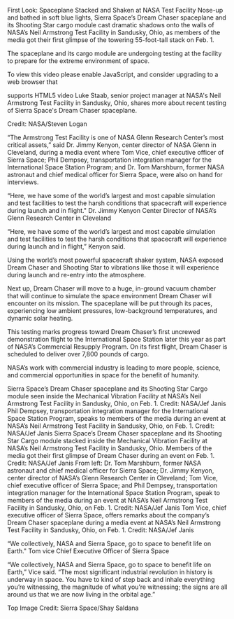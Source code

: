 First Look: Spaceplane Stacked and Shaken at NASA Test Facility 
 Nose-up and bathed in soft blue lights, Sierra Space’s Dream Chaser spaceplane and its Shooting Star cargo module cast dramatic shadows onto the walls of NASA’s Neil Armstrong Test Facility in Sandusky, Ohio, as members of the media got their first glimpse of the towering 55-foot-tall stack on Feb. 1.

The spaceplane and its cargo module are undergoing testing at the facility to prepare for the extreme environment of space.

To view this video please enable JavaScript, and consider upgrading to a web browser that

supports HTML5 video Luke Staab, senior project manager at NASA's Neil Armstrong Test Facility in Sandusky, Ohio, shares more about recent testing of Sierra Space's Dream Chaser spaceplane.

Credit: NASA/Steven Logan

“The Armstrong Test Facility is one of NASA Glenn Research Center’s most critical assets,” said Dr. Jimmy Kenyon, center director of NASA Glenn in Cleveland, during a media event where Tom Vice, chief executive officer of Sierra Space; Phil Dempsey, transportation integration manager for the International Space Station Program; and Dr. Tom Marshburn, former NASA astronaut and chief medical officer for Sierra Space, were also on hand for interviews.

“Here, we have some of the world’s largest and most capable simulation and test facilities to test the harsh conditions that spacecraft will experience during launch and in flight." Dr. Jimmy Kenyon Center Director of NASA’s Glenn Research Center in Cleveland

“Here, we have some of the world’s largest and most capable simulation and test facilities to test the harsh conditions that spacecraft will experience during launch and in flight,” Kenyon said.

Using the world’s most powerful spacecraft shaker system, NASA exposed Dream Chaser and Shooting Star to vibrations like those it will experience during launch and re-entry into the atmosphere.

Next up, Dream Chaser will move to a huge, in-ground vacuum chamber that will continue to simulate the space environment Dream Chaser will encounter on its mission. The spaceplane will be put through its paces, experiencing low ambient pressures, low-background temperatures, and dynamic solar heating.

This testing marks progress toward Dream Chaser’s first uncrewed demonstration flight to the International Space Station later this year as part of NASA’s Commercial Resupply Program. On its first flight, Dream Chaser is scheduled to deliver over 7,800 pounds of cargo.

NASA’s work with commercial industry is leading to more people, science, and commercial opportunities in space for the benefit of humanity.

Sierra Space’s Dream Chaser spaceplane and its Shooting Star Cargo module seen inside the Mechanical Vibration Facility at NASA’s Neil Armstrong Test Facility in Sandusky, Ohio, on Feb. 1. Credit: NASA/Jef Janis Phil Dempsey, transportation integration manager for the International Space Station Program, speaks to members of the media during an event at NASA’s Neil Armstrong Test Facility in Sandusky, Ohio, on Feb. 1. Credit: NASA/Jef Janis Sierra Space’s Dream Chaser spaceplane and its Shooting Star Cargo module stacked inside the Mechanical Vibration Facility at NASA’s Neil Armstrong Test Facility in Sandusky, Ohio. Members of the media got their first glimpse of Dream Chaser during an event on Feb. 1. Credit: NASA/Jef Janis From left: Dr. Tom Marshburn, former NASA astronaut and chief medical officer for Sierra Space; Dr. Jimmy Kenyon, center director of NASA’s Glenn Research Center in Cleveland; Tom Vice, chief executive officer of Sierra Space; and Phil Dempsey, transportation integration manager for the International Space Station Program, speak to members of the media during an event at NASA’s Neil Armstrong Test Facility in Sandusky, Ohio, on Feb. 1. Credit: NASA/Jef Janis Tom Vice, chief executive officer of Sierra Space, offers remarks about the company’s Dream Chaser spaceplane during a media event at NASA’s Neil Armstrong Test Facility in Sandusky, Ohio, on Feb. 1. Credit: NASA/Jef Janis

“We collectively, NASA and Sierra Space, go to space to benefit life on Earth." Tom vice Chief Executive Officer of Sierra Space

“We collectively, NASA and Sierra Space, go to space to benefit life on Earth,” Vice said. “The most significant industrial revolution in history is underway in space. You have to kind of step back and inhale everything you’re witnessing, the magnitude of what you’re witnessing; the signs are all around us that we are now living in the orbital age.”

Top Image Credit: Sierra Space/Shay Saldana